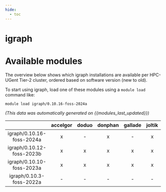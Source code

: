 ```yaml
---
hide:
  - toc
---
```


igraph
======

# Available modules


The overview below shows which igraph installations are available per HPC-UGent Tier-2 cluster, ordered based on software version (new to old).

To start using igraph, load one of these modules using a `module load` command like:

```shell
module load igraph/0.10.16-foss-2024a
```

*(This data was automatically generated on {{modules_last_updated}})*

| |accelgor|doduo|donphan|gallade|joltik|litleo|shinx|
| :---: | :---: | :---: | :---: | :---: | :---: | :---: | :---: |
|igraph/0.10.16-foss-2024a|x|-|x|-|x|x|x|
|igraph/0.10.12-foss-2023b|x|x|x|x|x|x|x|
|igraph/0.10.10-foss-2023a|x|x|x|x|x|x|x|
|igraph/0.10.3-foss-2022a|-|-|-|-|-|x|x|
